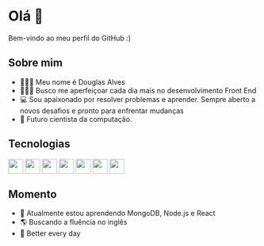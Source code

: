 # Olá 👋

Bem-vindo ao meu perfil do GitHub :)

##  Sobre mim

- 🙋🏻‍♂️ Meu nome é Douglas Alves
- 👨🏻‍💻 Busco me aperfeiçoar cada dia mais no desenvolvimento Front End
- 💻 Sou apaixonado por resolver problemas e aprender. Sempre aberto a novos desafios e pronto para enfrentar mudanças
- 🍎 Futuro cientista da computação.

##  Tecnologias

<p align = 'esquerda'>  
  
<img width ='30px' align='center' src ='https://raw.githubusercontent.com/rahulbanerjee26/githubAboutMeGenerator/main/icons/html.svg'>
<img width ='30px' align='center' src ='https://raw.githubusercontent.com/rahulbanerjee26/githubAboutMeGenerator/main/icons/css.svg'>
<img width ='30px' align='center' src ='https://raw.githubusercontent.com/rahulbanerjee26/githubAboutMeGenerator/main/icons/javascript.svg'>
<img width ='30px' align='center' src ='https://raw.githubusercontent.com/rahulbanerjee26/githubAboutMeGenerator/main/icons/nodejs.svg'>
<img width ='30px' align='center' src ='https://raw.githubusercontent.com/rahulbanerjee26/githubAboutMeGenerator/main/icons/mongodb.svg'>
<img width ='30px' align='center' src ='https://raw.githubusercontent.com/rahulbanerjee26/githubAboutMeGenerator/main/icons/sass.svg'>
<img width ='30px' align='center' src ='https://raw.githubusercontent.com/rahulbanerjee26/githubAboutMeGenerator/main/icons/git.svg'>
</p>

##  Momento

- 🌱 Atualmente estou aprendendo MongoDB, Node.js e React
- 🌎 Buscando a fluência no inglês
- 🦁 Better every day
